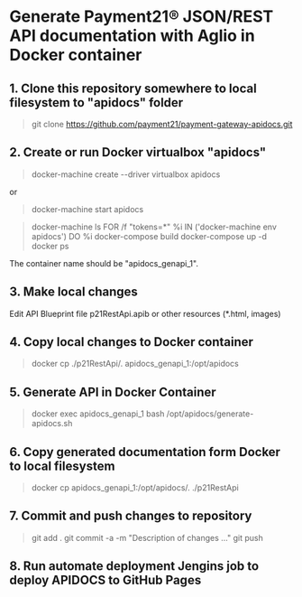 # Generate Payment21® JSON/REST API documentation with Aglio in Docker container

## 1. Clone this repository somewhere to local filesystem to "apidocs" folder
> git clone https://github.com/payment21/payment-gateway-apidocs.git

## 2. Create or run Docker virtualbox "apidocs"
> docker-machine create --driver virtualbox apidocs

or 

> docker-machine start apidocs

> docker-machine ls
> FOR /f "tokens=*" %i IN ('docker-machine env apidocs') DO %i
> docker-compose build
> docker-compose up -d
> docker ps

The container name should be "apidocs_genapi_1".

## 3. Make local changes
Edit API Blueprint file p21RestApi.apib or other resources (*.html, images)

## 4. Copy local changes to Docker container
> docker cp ./p21RestApi/. apidocs_genapi_1:/opt/apidocs

## 5. Generate API in Docker Container
> docker exec apidocs_genapi_1 bash /opt/apidocs/generate-apidocs.sh

## 6. Copy generated documentation form Docker to local filesystem
> docker cp apidocs_genapi_1:/opt/apidocs/.  ./p21RestApi

## 7. Commit and push changes to repository
> git add .
> git commit -a -m "Description of changes ..."
> git push

## 8. Run automate deployment Jengins job to deploy APIDOCS to GitHub Pages